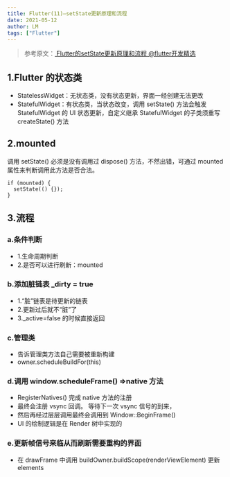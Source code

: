 ```yaml
---
title: Flutter(11)—setState更新原理和流程
date: 2021-05-12
author: LM
tags: ["Flutter"]
---
```


> 参考原文：[ Flutter的setState更新原理和流程 @flutter开发精选 ](https://zhuanlan.zhihu.com/p/271803637)

## 1.Flutter 的状态类

- StatelessWidget：无状态类，没有状态更新，界面一经创建无法更改
- StatefulWidget：有状态类，当状态改变，调用 setState() 方法会触发 StatefulWidget 的 UI 状态更新，自定义继承 StatefulWidget 的子类须重写 createState() 方法

## 2.mounted

调用 setState() 必须是没有调用过 dispose() 方法，不然出错，可通过 mounted 属性来判断调用此方法是否合法。

```
if (mounted) {
  setState(() {});
}
```

## 3.流程

### a.条件判断

- 1.生命周期判断
- 2.是否可以进行刷新：mounted

### b.添加脏链表 _dirty = true

- 1.“脏”链表是待更新的链表
- 2.更新过后就不“脏”了
- 3._active=false 的时候直接返回

### c.管理类

- 告诉管理类方法自己需要被重新构建
- owner.scheduleBuildFor(this)

### d.调用 window.scheduleFrame() =>native 方法

- RegisterNatives() 完成 native 方法的注册
- 最终会注册 vsync 回调。 等待下一次 vsync 信号的到来，
- 然后再经过层层调用最终会调用到 Window::BeginFrame()
- UI 的绘制逻辑是在 Render 树中实现的

### e.更新帧信号来临从而刷新需要重构的界面

- 在 drawFrame 中调用 buildOwner.buildScope(renderViewElement) 更新 elements